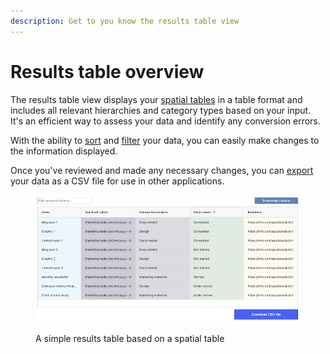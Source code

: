```yaml
---
description: Get to you know the results table view
---
```


# Results table overview

The results table view displays your [spatial tables](broken-reference) in a table format and includes all relevant hierarchies and category types based on your input. It's an efficient way to assess your data and identify any conversion errors.&#x20;

With the ability to [sort](sort.md) and [filter](filter.md) your data, you can easily make changes to the information displayed.&#x20;

Once you've reviewed and made any necessary changes, you can [export](broken-reference) your data as a CSV file for use in other applications.

<figure><img src="../.gitbook/assets/GettingStarted_Result_01 (1).png" alt=""><figcaption><p>A simple results table based on a spatial table </p></figcaption></figure>


